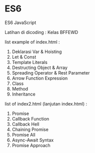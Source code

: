 # ES6
ES6 JavaScript 

Latihan di dicoding : Kelas BFFEWD

list example of index.html :
1. Deklarasi Var & Hoisting
2. Let & Const
3. Template Literals
4. Destructing Object & Array
5. Spreading Operator & Rest Parameter
6. Arrow Function Expression
7. Class
8. Method
9. Inheritance 

list of index2.html (lanjutan index.html) :
1. Promise
2. Callback Function
3. Callback Hell
4. Chaining Promise
5. Promise All
6. Async-Await Syntax
7. Promise Approach
